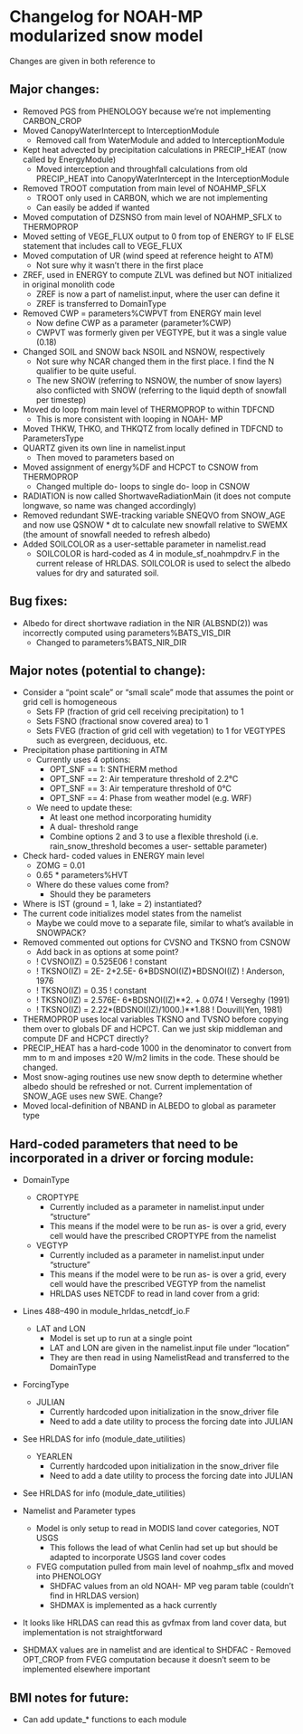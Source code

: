 # Changelog for NOAH-MP modularized snow model

Changes are given in both reference to 

## Major changes:
- Removed PGS from PHENOLOGY because we’re not implementing CARBON_CROP
- Moved CanopyWaterIntercept to InterceptionModule
    - Removed call from WaterModule and added to InterceptionModule
- Kept heat advected by precipitation calculations in PRECIP_HEAT (now called by EnergyModule)
    - Moved interception and throughfall calculations from old PRECIP_HEAT into CanopyWaterIntercept in the InterceptionModule
- Removed TROOT computation from main level of NOAHMP_SFLX
    - TROOT only used in CARBON, which we are not implementing
    - Can easily be added if wanted
- Moved computation of DZSNSO from main level of NOAHMP_SFLX to THERMOPROP
- Moved setting of VEGE_FLUX output to 0 from top of ENERGY to IF ELSE statement that includes call to VEGE_FLUX
- Moved computation of UR (wind speed at reference height to ATM)
    - Not sure why it wasn’t there in the first place
- ZREF, used in ENERGY to compute ZLVL was defined but NOT initialized in original monolith code
    - ZREF is now a part of namelist.input, where the user can define it
    - ZREF is transferred to DomainType
- Removed CWP = parameters%CWPVT from ENERGY main level
    - Now define CWP as a parameter (parameter%CWP)
    - CWPVT was formerly given per VEGTYPE, but it was a single value (0.18)
- Changed SOIL and SNOW back NSOIL and NSNOW, respectively
    - Not sure why NCAR changed them in the first place. I find the N qualifier to be quite useful.
    - The new SNOW (referring to NSNOW, the number of snow layers) also conflicted with SNOW (referring to the liquid depth of snowfall per timestep)
- Moved do loop from main level of THERMOPROP to within TDFCND
    - This is more consistent with looping in NOAH- MP
- Moved THKW, THKO, and THKQTZ from locally defined in TDFCND to ParametersType
- QUARTZ given its own line in namelist.input
    - Then moved to parameters based on 
- Moved assignment of energy%DF and HCPCT to CSNOW from THERMOPROP
    - Changed multiple do- loops to single do- loop in CSNOW
- RADIATION is now called ShortwaveRadiationMain (it does not compute longwave, so name was changed accordingly)
- Removed redundant SWE-tracking variable SNEQVO from SNOW_AGE and now use QSNOW * dt to calculate new snowfall relative to SWEMX (the amount of snowfall needed to refresh albedo)
- Added SOILCOLOR as a user-settable parameter in namelist.read
    - SOILCOLOR is hard-coded as 4 in module_sf_noahmpdrv.F in the current release of HRLDAS. SOILCOLOR is used to select the albedo values for dry and saturated soil.


## Bug fixes:
- Albedo for direct shortwave radiation in the NIR (ALBSND(2)) was incorrectly computed using parameters%BATS_VIS_DIR
    - Changed to parameters%BATS_NIR_DIR

## Major notes (potential to change):
- Consider a “point scale” or “small scale” mode that assumes the point or grid cell is homogeneous
    - Sets FP (fraction of grid cell receiving precipitation) to 1
    - Sets FSNO (fractional snow covered area) to 1
    - Sets FVEG (fraction of grid cell with vegetation) to 1 for VEGTYPES such as evergreen, deciduous, etc.
- Precipitation phase partitioning in ATM
    - Currently uses 4 options:
        - OPT_SNF == 1: SNTHERM method
        - OPT_SNF == 2: Air temperature threshold of 2.2°C
        - OPT_SNF == 3: Air temperature threshold of 0°C
        - OPT_SNF == 4: Phase from weather model (e.g. WRF)
    - We need to update these:
        - At least one method incorporating humidity
        - A dual- threshold range
        - Combine options 2 and 3 to use a flexible threshold (i.e. rain_snow_threshold becomes a user- settable parameter)
- Check hard- coded values in ENERGY main level
    - ZOMG = 0.01
    - 0.65 * parameters%HVT
    - Where do these values come from?
        - Should they be parameters
- Where is IST (ground = 1, lake = 2) instantiated?
- The current code initializes model states from the namelist
    - Maybe we could move to a separate file, similar to what’s available in SNOWPACK?
- Removed commented out options for CVSNO and TKSNO from CSNOW
    - Add back in as options at some point?
    -   !      CVSNO(IZ) = 0.525E06                          ! constant
    -   !    TKSNO(IZ) = 2E- 2+2.5E- 6*BDSNOI(IZ)*BDSNOI(IZ)   ! Anderson, 1976
    -   !    TKSNO(IZ) = 0.35                                ! constant
    -   !    TKSNO(IZ) = 2.576E- 6*BDSNOI(IZ)**2. + 0.074    ! Verseghy (1991)
    -   !    TKSNO(IZ) = 2.22*(BDSNOI(IZ)/1000.)**1.88      ! Douvill(Yen, 1981)
- THERMOPROP uses local variables TKSNO and TVSNO before copying them over to globals DF and HCPCT. Can we just skip middleman and compute DF and HCPCT directly?
- PRECIP_HEAT has a hard-code 1000 in the denominator to convert from mm to m and imposes ±20 W/m2 limits in the code. These should be changed.
- Most snow-aging routines use new snow depth to determine whether albedo should be refreshed or not. Current implementation of SNOW_AGE uses new SWE. Change?
- Moved local-definition of NBAND in ALBEDO to global as parameter type

## Hard-coded parameters that need to be incorporated in a driver or forcing module:

- DomainType
    - CROPTYPE
        - Currently included as a parameter in namelist.input under “structure”
        - This means if the model were to be run as- is over a grid, every cell would have the prescribed CROPTYPE from the namelist
    - VEGTYP
        - Currently included as a parameter in namelist.input under “structure”
        - This means if the model were to be run as- is over a grid, every cell would have the prescribed VEGTYP from the namelist
        - HRLDAS uses NETCDF to read in land cover from a grid:
- Lines 488–490 in module_hrldas_netcdf_io.F
    - LAT and LON
        - Model is set up to run at a single point
        - LAT and LON are given in the namelist.input file under “location”
        - They are then read in using NamelistRead and transferred to the DomainType

- ForcingType
    - JULIAN
        - Currently hardcoded upon initialization in the snow_driver file
        - Need to add a date utility to process the forcing date into JULIAN
- See HRLDAS for info (module_date_utilities)
    - YEARLEN
        - Currently hardcoded upon initialization in the snow_driver file
        - Need to add a date utility to process the forcing date into JULIAN
- See HRLDAS for info (module_date_utilities)

- Namelist and Parameter types
    - Model is only setup to read in MODIS land cover categories, NOT USGS
        - This follows the lead of what Cenlin had set up but should be adapted to incorporate USGS land cover codes
    - FVEG computation pulled from main level of noahmp_sflx and moved into PHENOLOGY
        - SHDFAC values from an old NOAH- MP veg param table (couldn’t find in HRLDAS version)
        - SHDMAX is implemented as a hack currently
- It looks like HRLDAS can read this as gvfmax from land cover data, but implementation is not straightforward
- SHDMAX values are in namelist and are identical to SHDFAC
        - Removed OPT_CROP from FVEG computation because it doesn’t seem to be implemented elsewhere important


## BMI notes for future:

- Can add update_* functions to each module 

